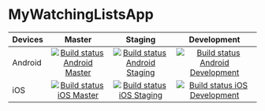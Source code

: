 # MyWatchingListsApp

| Devices | Master                                                                 | Staging                                                               | Development                                                              |
| ------- |:----------------------------------------------------------------------:|:---------------------------------------------------------------------:|:------------------------------------------------------------------------:|
| Android | [![Build status Android Master][Build_A_Master]](https://appcenter.ms) | [![Build status Android Staging][Build_A_Stag]](https://appcenter.ms) | [![Build status Android Development][Build_A_Dev]](https://appcenter.ms) |
| iOS     | [![Build status iOS Master][Build_i_Master]](https://appcenter.ms)     | [![Build status iOS Staging][Build_i_Stag]](https://appcenter.ms)     | [![Build status iOS Development][Build_i_Dev]](https://appcenter.ms)     |

[Build_A_Master]:https://build.appcenter.ms/v0.1/apps/6f2bf77f-8a86-4a70-9e69-187012631734/branches/master/badge
[Build_A_Stag]:https://build.appcenter.ms/v0.1/apps/6f2bf77f-8a86-4a70-9e69-187012631734/branches/staging/badge
[Build_A_Dev]:https://build.appcenter.ms/v0.1/apps/6f2bf77f-8a86-4a70-9e69-187012631734/branches/development/badge
[Build_i_Master]:https://build.appcenter.ms/v0.1/apps/50fcda1c-7287-4a83-bb21-13f06d18989d/branches/master/badge
[Build_i_Stag]:https://build.appcenter.ms/v0.1/apps/50fcda1c-7287-4a83-bb21-13f06d18989d/branches/staging/badge
[Build_i_Dev]:https://build.appcenter.ms/v0.1/apps/50fcda1c-7287-4a83-bb21-13f06d18989d/branches/development/badge
